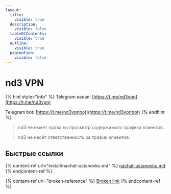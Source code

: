 ```yaml
---
layout:
  title:
    visible: true
  description:
    visible: false
  tableOfContents:
    visible: true
  outline:
    visible: true
  pagination:
    visible: false
---
```


# nd3 VPN

{% hint style="info" %}
Telegram канал: [https://t.me/nd3vpn](https://t.me/nd3vpn)

Telegram bot: [https://t.me/nd3vpnbot](https://t.me/nd3vpnbot)
{% endhint %}

> nd3 не имеет права на просмотр содержимого трафика клиентов.
>
> nd3 не несёт ответственность за трафик клиентов.

## Быстрые ссылки

{% content-ref url="install/nachat-ustanovku.md" %}
[nachat-ustanovku.md](install/nachat-ustanovku.md)
{% endcontent-ref %}

{% content-ref url="broken-reference" %}
[Broken link](broken-reference)
{% endcontent-ref %}
